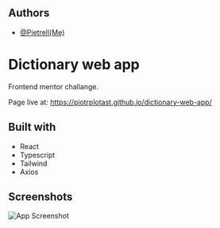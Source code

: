 
## Authors

- [@Pietrell(Me)](https://github.com/PiotrPlotast/)


# Dictionary web app
Frontend mentor challange. 

Page live at: https://piotrplotast.github.io/dictionary-web-app/

## Built with

- React 
- Typescript 
- Tailwind
- Axios
## Screenshots

![App Screenshot](https://via.placeholder.com/468x300?text=App+Screenshot+Here)

